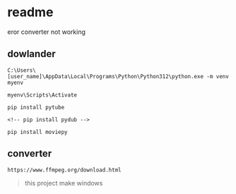 # readme 

eror converter not working 

## dowlander

    C:\Users\[user_name]\AppData\Local\Programs\Python\Python312\python.exe -m venv myenv

    myenv\Scripts\Activate

    pip install pytube

    <!-- pip install pydub -->

    pip install moviepy

## converter
    
    https://www.ffmpeg.org/download.html

> this project make windows

